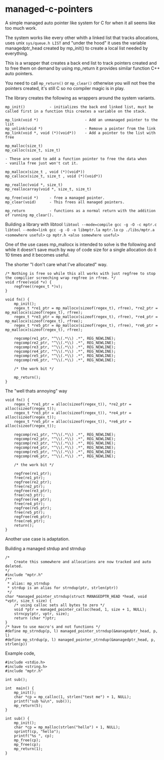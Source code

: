 # managed-c-pointers

A simple managed auto pointer like system for C for when it all seems like too much work.

The system works like every other whith a linked list that tracks allocations, uses unix `sys/queue.h LIST` and "under the hood" it uses the variable managedptr_head created by mp_init() to create a local list needed by everything.

This is a wrapper that creates a back end list to track pointers created and to free them on demand by using mp_return it
provides similar function C++ auto pointers.

You need to call `mp_return()` or `mp_clear()` otherwise you will not free the pointers created, it's still C so no compiler magic is in play.

The library creates the following as wrappers around the system variants.
```
mp_init()			- initializes the back end linked list, must be called first in a function this creates a variable on the stack.

mp_link(void *)						- Add an unmanaged pointer to the list
mp_unlink(void *)					- Remove a pointer from the link
mp_link(void *, void (*)(void*))	- Add a pointer to the list with free

mp_malloc(size_t)
mp_calloc(size_t, size_t)

- These are used to add a function pointer to free the data when
- vanilla free just won't cut it.

mp_mallocx(size_t , void (*)(void*))
mp_callocx(size_t, size_t , void (*)(void*))

mp_realloc(void *, size_t)
mp_reallocarray(void *, size_t, size_t)

mp_free(void *)		- free a managed pointer.
mp_clear(void) 		- This frees all managed pointers.

mp_return			- functions as a normal return with the addition of running mp_clear().

```

Building a library with libtool
`libtool --mode=compile gcc -g -O -c mptr.c`
`libtool --mode=link gcc -g -O -o libmptr.la mptr.lo`
`cp ./libs/mptr.a <somewhere useful>`
`cp mptr.h <also somewhere useful>`


One of the use cases mp_mallocx is intended to solve is the following and while it doesn't save much by way of code size for a single allocation do it 10 times and it becomes useful.

The shorter "I don't care what I've allocated" way.
```
/* Nothing is free so while this all works with just regfree to stop the compilier screeching wrap regfree in rfree. */
void rfree(void *v) {
	regfree((regex_t *)v);
}

void fn() {
	mp_init();
	regex_t *re1_ptr = mp_mallocx(sizeof(regex_t), rfree), *re2_ptr = mp_mallocx(sizeof(regex_t), rfree);
	regex_t *re3_ptr = mp_mallocx(sizeof(regex_t), rfree), *re4_ptr = mp_mallocx(sizeof(regex_t), rfree);
	regex_t *re5_ptr = mp_mallocx(sizeof(regex_t), rfree), *re6_ptr = mp_mallocx(sizeof(regex_t), rfree);

	regcomp(re1_ptr, "^\\(.*\\) .*", REG_NEWLINE);
	regcomp(re2_ptr, "^\\(.*\\) .*", REG_NEWLINE);
	regcomp(re3_ptr, "^\\(.*\\) .*", REG_NEWLINE);
	regcomp(re4_ptr, "^\\(.*\\) .*", REG_NEWLINE);
	regcomp(re5_ptr, "^\\(.*\\) .*", REG_NEWLINE);
	regcomp(re6_ptr, "^\\(.*\\) .*", REG_NEWLINE);

	/* the work bit */

	mp_return();
}
```

 The "well thats annoying" way
```
void fn() {
	regex_t *re1_ptr = alloc(sizeof(regex_t)), *re2_ptr = alloc(sizeof(regex_t));
	regex_t *re3_ptr = alloc(sizeof(regex_t)), *re4_ptr = alloc(sizeof(regex_t));
	regex_t *re5_ptr = alloc(sizeof(regex_t)), *re6_ptr = alloc(sizeof(regex_t));

	regcomp(re1_ptr, "^\\(.*\\) .*", REG_NEWLINE);
	regcomp(re2_ptr, "^\\(.*\\) .*", REG_NEWLINE);
	regcomp(re3_ptr, "^\\(.*\\) .*", REG_NEWLINE);
	regcomp(re4_ptr, "^\\(.*\\) .*", REG_NEWLINE);
	regcomp(re5_ptr, "^\\(.*\\) .*", REG_NEWLINE);
	regcomp(re6_ptr, "^\\(.*\\) .*", REG_NEWLINE);

	/* the work bit */

	regfree(re1_ptr);
	free(re1_ptr);
	regfree(re2_ptr);
	free(re2_ptr);
	regfree(re3_ptr);
	free(re3_ptr);
	regfree(re4_ptr);
	free(re4_ptr);
	regfree(re5_ptr);
	free(re5_ptr);
	regfree(re6_ptr);
	free(re6_ptr);
	return();
}
```

Another use case is adaptation.

Building a managed strdup and strndup

```
/*
	Create this somewhere and allocations are now tracked and auto deleted.
*/
#include "mptr.h"
/**
 * alias: mp_strndup
 * strdup is an alias for strndup(ptr, strlen(ptr))
 */
char *managed_pointer_strndup(struct MANAGEDPTR_HEAD *head, void *vptr, size_t size) {
	/* using calloc sets all bytes to zero */
	void *ptr = managed_pointer_calloc(head, 1, size + 1, NULL);
	strncpy(ptr, vptr, size);
	return (char *)ptr;
}
/* have to use macro's and not functions */
#define mp_strndup(p, l) managed_pointer_strndup(&managedptr_head, p, l)
#define mp_strdup(p, l) managed_pointer_strndup(&managedptr_head, p, strlen(p))

```

Example code,

```
#include <stdio.h>
#include <string.h>
#include "mptr.h"

int sub();

int  main() {
	mp_init();
	char *cp = mp_calloc(1, strlen("test me") + 1, NULL);
	printf("sub %u\n", sub());
	mp_return(5);
}

int sub() {
	mp_init();
	char *cp = mp_malloc(strlen("hello") + 1, NULL);
	sprintf(cp, "hello");
	printf("%s ", cp);
	mp_free(cp);
	mp_free(cp);
	mp_return(1);
}
```
